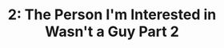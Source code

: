---
layout: translation_page
title: "2: The Person I'm Interested in Wasn't a Guy Part 2"
source-url: https://twitter.com/agu_knzm/status/1515535806689021953
source-embed: <blockquote class="twitter-tweet"><p lang="ja" dir="ltr">気になってる人が男じゃなかった その2 <a href="https://t.co/zbWBTrM8NA">pic.twitter.com/zbWBTrM8NA</a></p>&mdash; 新井すみこ (@agu_knzm) <a href="https://twitter.com/agu_knzm/status/1515535806689021953?ref_src=twsrc%5Etfw">April 17, 2022</a></blockquote> <script async src="https://platform.twitter.com/widgets.js" charset="utf-8"></script> 
---